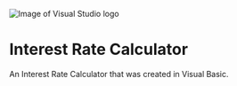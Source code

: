 ![Image of Visual Studio logo](https://upload.wikimedia.org/wikipedia/commons/2/20/Visualstudio_logo.png)


Interest Rate Calculator
======================

An Interest Rate Calculator that was created in Visual Basic.
